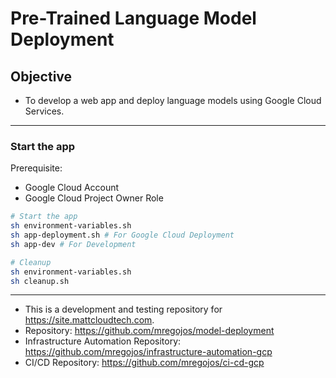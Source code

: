 # Pre-Trained Language Model Deployment

## Objective
* To develop a web app and deploy language models using Google Cloud Services.

---
### Start the app
Prerequisite:
* Google Cloud Account
* Google Cloud Project Owner Role

```sh
# Start the app
sh environment-variables.sh
sh app-deployment.sh # For Google Cloud Deployment
sh app-dev # For Development

# Cleanup
sh environment-variables.sh
sh cleanup.sh
```

---
* This is a development and testing repository for https://site.mattcloudtech.com.
* Repository: https://github.com/mregojos/model-deployment
* Infrastructure Automation Repository: https://github.com/mregojos/infrastructure-automation-gcp
* CI/CD Repository: https://github.com/mregojos/ci-cd-gcp